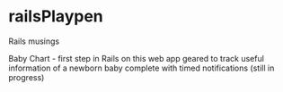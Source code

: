 railsPlaypen
============

Rails musings

Baby Chart - first step in Rails on this web app geared to track useful information of a newborn baby complete with timed notifications (still in progress)
